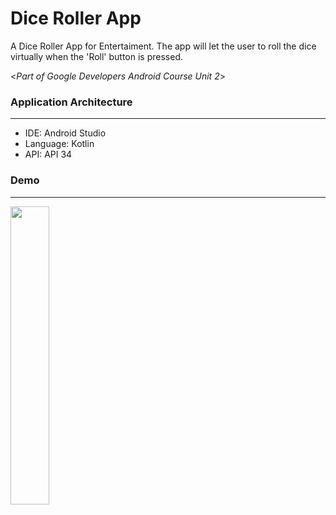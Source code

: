 # Dice Roller App 

A Dice Roller App for Entertaiment. The app will let the user to roll the dice virtually when the 'Roll' button is pressed.

<_Part of Google Developers Android Course Unit 2_>

### Application Architecture
---
- IDE: Android Studio
- Language: Kotlin
- API: API 34 

### Demo
---
<img src="https://github.com/zask45/android-basic-compose-dice-roller-app/assets/117462539/2adcdd11-74df-4792-90cf-9cb336c30cdb" width="35%">


 
 
